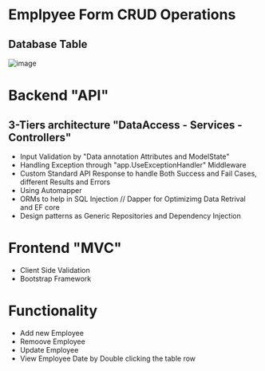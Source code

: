 # Emplpyee Form CRUD Operations
## Database Table 
![image](https://github.com/Emanakh/Task-EmployeeForm/assets/104126088/639d2757-b045-4cdb-acb6-3a687844a729)

# Backend "API"
## 3-Tiers architecture "DataAccess - Services - Controllers"  

- Input Validation by "Data annotation Attributes and ModelState"
- Handling Exception through "app.UseExceptionHandler" Middleware
- Custom Standard API Response to handle Both Success and Fail Cases, different Results and Errors 
- Using Automapper
- ORMs to help in SQL Injection // Dapper for Optimizimg Data Retrival and EF core 
- Design patterns as Generic Repositories and Dependency Injection 

# Frontend "MVC"
- Client Side Validation 
- Bootstrap Framework

#  Functionality
- Add new Employee
- Remoove Employee
- Update Employee
- View Employee Date by Double clicking the table row
  
